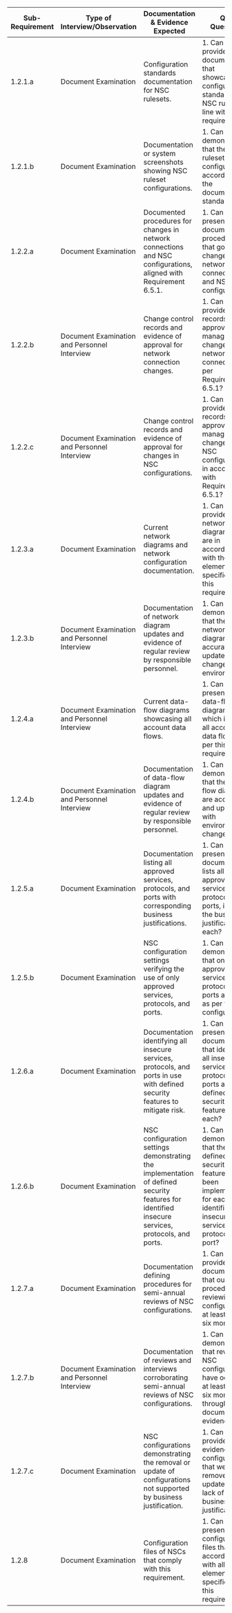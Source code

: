
| Sub-Requirement | Type of Interview/Observation                | Documentation & Evidence Expected                                                                                                                | QSA Questions                                                                                                                             |
| --------------- | -------------------------------------------- | ------------------------------------------------------------------------------------------------------------------------------------------------ | ----------------------------------------------------------------------------------------------------------------------------------------- |
| 1.2.1.a         | Document Examination                         | Configuration standards documentation for NSC rulesets.                                                                                          | 1. Can you provide the documentation that showcases the configuration standards for NSC rulesets in line with this requirement?           |
| 1.2.1.b         | Document Examination                         | Documentation or system screenshots showing NSC ruleset configurations.                                                                          | 1. Can you demonstrate that the NSC rulesets are configured according to the documented standards?                                        |
| 1.2.2.a         | Document Examination                         | Documented procedures for changes in network connections and NSC configurations, aligned with Requirement 6.5.1.                                 | 1. Can you present the documented procedures that govern changes to network connections and NSC configurations?                           |
| 1.2.2.b         | Document Examination and Personnel Interview | Change control records and evidence of approval for network connection changes.                                                                  | 1. Can you provide records of approved and managed changes to network connections as per Requirement 6.5.1?                               |
| 1.2.2.c         | Document Examination and Personnel Interview | Change control records and evidence of approval for changes in NSC configurations.                                                               | 1. Can you provide records of approved and managed changes to NSC configurations in accordance with Requirement 6.5.1?                    |
| 1.2.3.a         | Document Examination                         | Current network diagrams and network configuration documentation.                                                                                | 1. Can you provide the network diagrams that are in accordance with the elements specified in this requirement?                           |
| 1.2.3.b         | Document Examination and Personnel Interview | Documentation of network diagram updates and evidence of regular review by responsible personnel.                                                | 1. Can you demonstrate that the network diagrams are accurate and updated with changes in the environment?                                |
| 1.2.4.a         | Document Examination and Personnel Interview | Current data-flow diagrams showcasing all account data flows.                                                                                    | 1. Can you present the data-flow diagrams which illustrate all account data flows as per this requirement?                                |
| 1.2.4.b         | Document Examination and Personnel Interview | Documentation of data-flow diagram updates and evidence of regular review by responsible personnel.                                              | 1. Can you demonstrate that the data-flow diagrams are accurate and updated with environmental changes?                                   |
| 1.2.5.a         | Document Examination                         | Documentation listing all approved services, protocols, and ports with corresponding business justifications.                                    | 1. Can you present a document that lists all approved services, protocols, and ports, including the business justification for each?      |
| 1.2.5.b         | Document Examination                         | NSC configuration settings verifying the use of only approved services, protocols, and ports.                                                    | 1. Can you demonstrate that only approved services, protocols, and ports are in use as per the configurations?                            |
| 1.2.6.a         | Document Examination                         | Documentation identifying all insecure services, protocols, and ports in use with defined security features to mitigate risk.                    | 1. Can you present documentation that identifies all insecure services, protocols, and ports and the defined security features for each?  |
| 1.2.6.b         | Document Examination                         | NSC configuration settings demonstrating the implementation of defined security features for identified insecure services, protocols, and ports. | 1. Can you demonstrate that the defined security features have been implemented for each identified insecure service, protocol, and port? |
| 1.2.7.a         | Document Examination                         | Documentation defining procedures for semi-annual reviews of NSC configurations.                                                                 | 1. Can you provide documentation that outlines procedures for reviewing NSC configurations at least every six months?                     |
| 1.2.7.b         | Document Examination and Personnel Interview | Documentation of reviews and interviews corroborating semi-annual reviews of NSC configurations.                                                 | 1. Can you demonstrate that reviews of NSC configurations have occurred at least every six months through documented evidence?            |
| 1.2.7.c         | Document Examination                         | NSC configurations demonstrating the removal or update of configurations not supported by business justification.                                | 1. Can you provide evidence of configurations that were removed or updated due to lack of business justification?                         |
| 1.2.8           | Document Examination                         | Configuration files of NSCs that comply with this requirement.                                                                                   | 1. Can you present NSC configuration files that are in accordance with all the elements specified in this requirement?                    |

